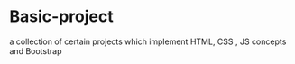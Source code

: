 # Basic-project
a collection of certain projects which implement HTML, CSS , JS concepts and Bootstrap
